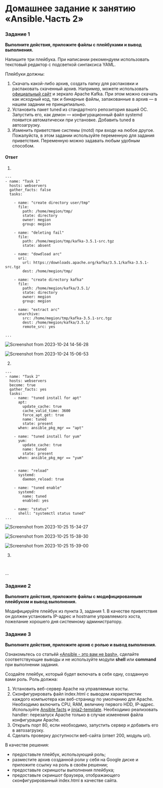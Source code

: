 # Домашнее задание к занятию «Ansible.Часть 2»

### Задание 1

**Выполните действия, приложите файлы с плейбуками и вывод выполнения.**

Напишите три плейбука. При написании рекомендуем использовать текстовый редактор с подсветкой синтаксиса YAML.

Плейбуки должны: 

1. Скачать какой-либо архив, создать папку для распаковки и распаковать скаченный архив. Например, можете использовать [официальный сайт](https://kafka.apache.org/downloads) и зеркало Apache Kafka. При этом можно скачать как исходный код, так и бинарные файлы, запакованные в архив — в нашем задании не принципиально.
2. Установить пакет tuned из стандартного репозитория вашей ОС. Запустить его, как демон — конфигурационный файл systemd появится автоматически при установке. Добавить tuned в автозагрузку.
3. Изменить приветствие системы (motd) при входе на любое другое. Пожалуйста, в этом задании используйте переменную для задания приветствия. Переменную можно задавать любым удобным способом.

#### Ответ
1.
```
---
- name: "Task 1"
  hosts: webservers
  gather_facts: false
  tasks:
   
    - name: "create directory user/tmp"
      file:
        path: /home/megion/tmp/
        state: directory
        owner: megion
        group: megion
   
    - name: "deleting fail"
      file:
        path: /home/megion/tmp/kafka-3.5.1-src.tgz
        state: absent
   
    - name: "dowdload arc"
      uri:
        url: https://downloads.apache.org/kafka/3.5.1/kafka-3.5.1-src.tgz
        dest: /home/megion/tmp/
       
    - name: "create directory kafka"
      file:
        path: /home/megion/kafka/3.5.1/
        state: directory
        owner: megion
        group: megion
   
    - name: "extract arc"
      unarchive:
        src: /home/megion/tmp/kafka-3.5.1-src.tgz
        dest: /home/megion/kafka/3.5.1/
        remote_src: yes

...
```
![Screenshot from 2023-10-24 14-56-28](https://github.com/megasts/home_works/assets/71494027/0d22a2bd-7d6b-4640-81f2-8c3e2eeb8f29)

![Screenshot from 2023-10-24 15-06-53](https://github.com/megasts/home_works/assets/71494027/4d6388a9-f528-4d8e-99d3-83e20084e121)



2.
```
---
- name: "Task 2"
  hosts: webservers
  become: true
  gather_facts: yes
  tasks:
    - name: "tuned install for apt"
      apt:
        update_cache: true
        cache_valid_time: 3600
        force_apt_get: true
        name: tuned
        state: present
      when: ansible_pkg_mgr == "apt"

    - name: "tuned install for yum"
      yum:
        update_cache: true
        name: tuned
        state: present
      when: ansible_pkg_mgr == "yum"


    - name: "reload"
      systemd:
        daemon_reload: true    

    - name: "tuned enable" 
      systemd:
        name: tuned
        enabled: yes

    - name: "status"
      shell: "systemctl status tuned"
...

```

![Screenshot from 2023-10-25 15-34-27](https://github.com/megasts/home_works/assets/71494027/d29105df-920a-4fb0-aa7d-37526138f39e)

![Screenshot from 2023-10-25 15-38-30](https://github.com/megasts/home_works/assets/71494027/11a88b69-bcb6-4cbb-86cf-a34a5b7eb382)

![Screenshot from 2023-10-25 15-39-00](https://github.com/megasts/home_works/assets/71494027/a7449243-14da-459a-9637-6d270e41aa91)


3.
```


```
...

### Задание 2

**Выполните действия, приложите файлы с модифицированным плейбуком и вывод выполнения.** 

Модифицируйте плейбук из пункта 3, задания 1. В качестве приветствия он должен установить IP-адрес и hostname управляемого хоста, пожелание хорошего дня системному администратору. 



### Задание 3

**Выполните действия, приложите архив с ролью и вывод выполнения.**

Ознакомьтесь со статьёй [«Ansible - это вам не bash»](https://habr.com/ru/post/494738/), сделайте соответствующие выводы и не используйте модули **shell** или **command** при выполнении задания.

Создайте плейбук, который будет включать в себя одну, созданную вами роль. Роль должна:

1. Установить веб-сервер Apache на управляемые хосты.
2. Сконфигурировать файл index.html c выводом характеристик каждого компьютера как веб-страницу по умолчанию для Apache. Необходимо включить CPU, RAM, величину первого HDD, IP-адрес.
Используйте [Ansible facts](https://docs.ansible.com/ansible/latest/playbook_guide/playbooks_vars_facts.html) и [jinja2-template](https://linuxways.net/centos/how-to-use-the-jinja2-template-in-ansible/). Необходимо реализовать handler: перезапуск Apache только в случае изменения файла конфигурации Apache.
4. Открыть порт 80, если необходимо, запустить сервер и добавить его в автозагрузку.
5. Сделать проверку доступности веб-сайта (ответ 200, модуль uri).

В качестве решения:
- предоставьте плейбук, использующий роль;
- разместите архив созданной роли у себя на Google диске и приложите ссылку на роль в своём решении;
- предоставьте скриншоты выполнения плейбука;
- предоставьте скриншот браузера, отображающего сконфигурированный index.html в качестве сайта.
